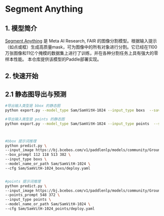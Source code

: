 # Segment Anything

## 1. 模型简介

[Segment Anything](https://ai.facebook.com/research/publications/segment-anything/) 是 Meta AI Research, FAIR
的图像分割模型。根据输入提示（如点或框）生成高质量mask，可为图像中的所有对象进行分割。它已经在1100万张图像和11亿个掩模的数据集上进行了训练，并在各种分割任务上具有强大的零样本性能。
本仓库提供该模型的Paddle部署实现。

## 2. 快速开始

## 2.1 静态图导出与预测
```bash
#导出输入类型是 bbox 的静态图
python export.py --model_type Sam/SamVitH-1024 --input_type boxs  --save_dir sam_export

#导出输入类型是 points 的静态图
python export.py --model_type Sam/SamVitH-1024 --input_type points  --save_dir sam_export



#bbox 提示词推理
python predict.py \
--input_image https://bj.bcebos.com/v1/paddlenlp/models/community/GroundingDino/000000004505.jpg \
--box_prompt 112 118 513 382 \
--input_type boxs \
--model_name_or_path Sam/SamVitH-1024 \
--cfg Sam/SamVitH-1024_boxs/deploy.yaml


#points 提示词推理
python predict.py \
--input_image https://bj.bcebos.com/v1/paddlenlp/models/community/GroundingDino/000000004505.jpg \
--points_prompt 548 372 \
--input_type points \
--model_name_or_path Sam/SamVitH-1024 \
--cfg Sam/SamVitH-1024_points/deploy.yaml
```
